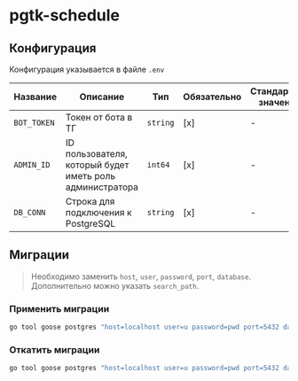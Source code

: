 # pgtk-schedule

## Конфигурация

Конфигурация указывается в файле `.env`

| Название    | Описание                                                 | Тип      | Обязательно | Стандартное значение |
| ----------- | -------------------------------------------------------- | -------- | ----------- | -------------------- |
| `BOT_TOKEN` | Токен от бота в ТГ                                       | `string` | [x]         | -                    |
| `ADMIN_ID`  | ID пользователя, который будет иметь роль администратора | `int64`  | [x]         | -                    |
| `DB_CONN`   | Строка для подключения к PostgreSQL                      | `string` | [x]         | -                    |

## Миграции

> Необходимо заменить `host`, `user`, `password`, `port`, `database`. Дополнительно можно указать `search_path`.

### Применить миграции

```sh
go tool goose postgres "host=localhost user=u password=pwd port=5432 database=pgtk" up -dir migrations
```

### Откатить миграции

```sh
go tool goose postgres "host=localhost user=u password=pwd port=5432 database=pgtk" down -dir migrations
```